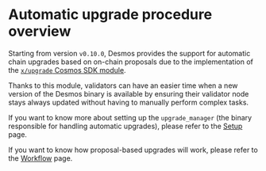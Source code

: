 # Automatic upgrade procedure overview
Starting from version `v0.10.0`, Desmos provides the support for automatic chain upgrades based on on-chain proposals due to the implementation of the [`x/upgrade` Cosmos SDK module](https://github.com/cosmos/cosmos-sdk/tree/master/x/upgrade/spec). 

Thanks to this module, validators can have an easier time when a new version of the Desmos binary is available by ensuring their validator node stays always updated without having to manually perform complex tasks.

If you want to know more about setting up the `upgrade_manager` (the binary responsible for handling automatic upgrades), please refer to the [Setup](./setup.md) page. 

If you want to know how proposal-based upgrades will work, please refer to the [Workflow](./workflow.md) page.  
